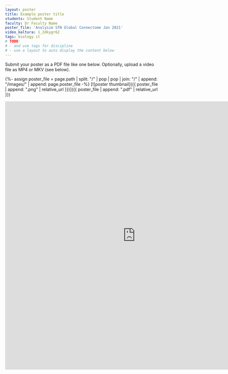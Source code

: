 ```yaml
---
layout: poster
title: Example poster title
students: Student Name
faculty: Dr Faculty Name
poster_file: 'Analysim SfN Global Connectome Jan 2021'
video_kaltura: 1_2dkygr62
tags: biology it
# TODO:
# - and use tags for discipline
# - use a layout to auto display the content below
---
```


Submit your poster as a PDF file like one below. Optionally, upload a video file as MP4 or MKV (see below).

{%- assign poster_file = page.path | split: "/" | pop | pop | join: "/" | append: "/images/" | append: page.poster_file -%}
[![poster thumbnail]({{ poster_file | append: ".png" | relative_url }})]({{ poster_file | append: ".pdf" | relative_url }})

<iframe id="kaltura_player" src="https://cdnapisec.kaltura.com/p/2022371/sp/202237100/embedIframeJs/uiconf_id/40989281/partner_id/2022371?iframeembed=true&playerId=kaltura_player&entry_id=1_2dkygr62&flashvars[streamerType]=auto&amp;flashvars[localizationCode]=en&amp;flashvars[leadWithHTML5]=true&amp;flashvars[sideBarContainer.plugin]=true&amp;flashvars[sideBarContainer.position]=left&amp;flashvars[sideBarContainer.clickToClose]=true&amp;flashvars[chapters.plugin]=true&amp;flashvars[chapters.layout]=vertical&amp;flashvars[chapters.thumbnailRotator]=false&amp;flashvars[streamSelector.plugin]=true&amp;flashvars[EmbedPlayer.SpinnerTarget]=videoHolder&amp;flashvars[dualScreen.plugin]=true&amp;flashvars[hotspots.plugin]=1&amp;flashvars[Kaltura.addCrossoriginToIframe]=true&amp;&wid=1_332bbn8b" width="853" height="880" allowfullscreen webkitallowfullscreen mozAllowFullScreen allow="autoplay *; fullscreen *; encrypted-media *" sandbox="allow-forms allow-same-origin allow-scripts allow-top-navigation allow-pointer-lock allow-popups allow-modals allow-orientation-lock allow-popups-to-escape-sandbox allow-presentation allow-top-navigation-by-user-activation" frameborder="0" title="Kaltura Player"></iframe>

